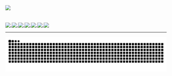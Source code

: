 
<div align="left">
  <a href="https://github.com/Delgado-tech">
  <img height="180em" src="https://github-readme-stats.vercel.app/api/top-langs/?username=Delgado-tech&layout=compact&langs_count=6&hide_border=true&custom_title=★ Linguagens no repositório&bg_color=DEG,0d1117,171a20,1f2329,272c33,30363d&theme=dracula&text_color=9DACC1&title_color=9DACC1"/>
</div>
 <br>
<div style="display: inline_block"><br>
  <img align="center" name="phpIcon" src="https://cdn.jsdelivr.net/gh/devicons/devicon/icons/php/php-plain.svg" width="4%" margin="3%"/>
  <img align="center" name="mysqlIcon" src="https://cdn.jsdelivr.net/gh/devicons/devicon/icons/mysql/mysql-original.svg" width="3%"/>
  <img align="center" name="html5Icon" src="https://cdn.jsdelivr.net/gh/devicons/devicon/icons/html5/html5-plain.svg" width="3%" />
  <img align="center" name="css3Icon" src="https://cdn.jsdelivr.net/gh/devicons/devicon/icons/css3/css3-plain.svg" width="3%" />
  <img align="center" name="jsIcon" src="https://cdn.jsdelivr.net/gh/devicons/devicon/icons/javascript/javascript-plain.svg" width="3%" />
  <img align="center" name="csharpIcon" src="https://cdn.jsdelivr.net/gh/devicons/devicon/icons/csharp/csharp-original.svg" width="3%"/>
  <img align="center" name="unityIcon" src="https://cdn.jsdelivr.net/gh/devicons/devicon/icons/unity/unity-original.svg" width="3%"/>
</div>
  
  ---
  
<div>  
  
  ![Snake animation](https://github.com/Delgado-tech/Delgado-tech/blob/output/github-contribution-grid-snake.svg)
 
</div>
